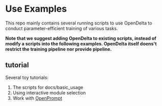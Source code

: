 # Use Examples

This repo mainly contains several running scripts to use OpenDelta to conduct parameter-efficient training of various tasks.

**Note that we suggest adding OpenDelta to existing scripts, instead of modify a scripts into the following examples. OpenDelta itself doens't restrict the training pipeline nor provide pipeline.**


## tutorial
Several toy tutorials:
1. The scripts for docs/basic_usage
2. Using interactive module selection
3. Work with [OpenPrompt](https://github.com/thunlp/OpenPrompt)

